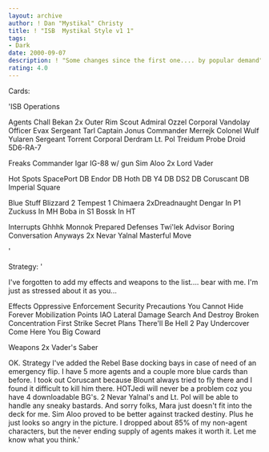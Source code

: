 ```yaml
---
layout: archive
author: ! Dan "Mystikal" Christy
title: ! "ISB  Mystikal Style v1 1"
tags:
- Dark
date: 2000-09-07
description: ! "Some changes since the first one.... by popular demand"
rating: 4.0
---
```

Cards: 

'ISB Operations

Agents
Chall Bekan
2x Outer Rim Scout
Admiral Ozzel
Corporal Vandolay
Officer Evax
Sergeant Tarl
Captain Jonus
Commander Merrejk
Colonel Wulf Yularen
Sergeant Torrent
Corporal Derdram
Lt. Pol Treidum
Probe Droid
5D6-RA-7

Freaks
Commander Igar
IG-88 w/ gun
Sim Aloo
2x Lord Vader

Hot Spots
SpacePort DB
Endor DB
Hoth DB
Y4 DB
DS2 DB
Coruscant DB
Imperial Square

Blue Stuff
Blizzard 2
Tempest 1
Chimaera
2xDreadnaught
Dengar In P1
Zuckuss In MH
Boba in S1
Bossk In HT

Interrupts
Ghhhk
Monnok
Prepared Defenses
Twi'lek Advisor
Boring Conversation Anyways
2x Nevar Yalnal
Masterful Move

'

Strategy: '

I've forgotten to add my effects and weapons to the list.... bear with me. I'm just as stressed about it as you...

Effects
Oppressive Enforcement
Security Precautions
You Cannot Hide Forever
Mobilization Points
IAO
Lateral Damage
Search And Destroy
Broken Concentration
First Strike
Secret Plans
There'll Be Hell 2 Pay
Undercover
Come Here You Big Coward

Weapons
2x Vader's Saber

OK. Strategy
I've added the Rebel Base docking bays in case of need of an emergency flip. I have 5 more agents and a couple more blue cards than before. I took out Coruscant because Blount always tried to fly there and I found it difficult to kill him there. HOTJedi will never be a problem coz you have 4 downloadable BG's. 2 Nevar Yalnal's and Lt. Pol will be able to handle any sneaky bastards. And sorry folks, Mara just doesn't fit into the deck for me. Sim Aloo proved to be better against tracked destiny. Plus he just looks so angry in the picture. I dropped about 85% of my non-agent characters, but the never ending supply of agents makes it worth it. Let me know what you think.'